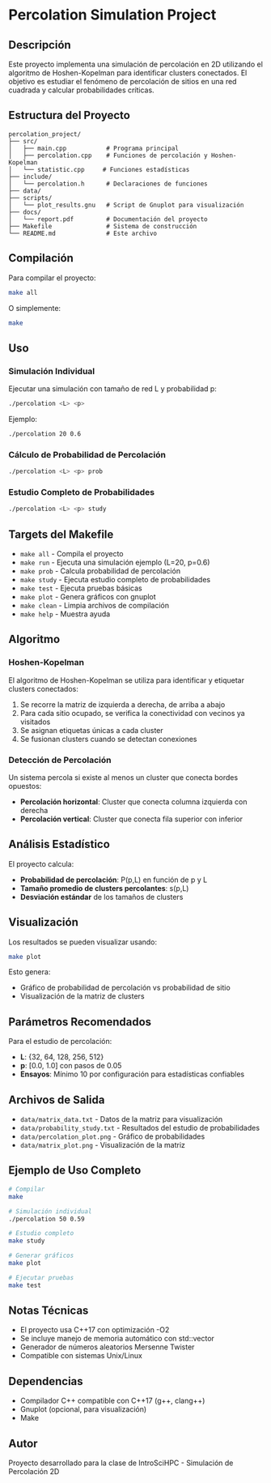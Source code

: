 # Percolation Simulation Project

## Descripción

Este proyecto implementa una simulación de percolación en 2D utilizando el algoritmo de Hoshen-Kopelman para identificar clusters conectados. El objetivo es estudiar el fenómeno de percolación de sitios en una red cuadrada y calcular probabilidades críticas.

## Estructura del Proyecto

```
percolation_project/
├── src/
│   ├── main.cpp           # Programa principal
│   ├── percolation.cpp    # Funciones de percolación y Hoshen-Kopelman
│   └── statistic.cpp     # Funciones estadísticas
├── include/
│   └── percolation.h      # Declaraciones de funciones
├── data/
├── scripts/
│   └── plot_results.gnu   # Script de Gnuplot para visualización
├── docs/
│   └── report.pdf         # Documentación del proyecto
├── Makefile               # Sistema de construcción
└── README.md              # Este archivo
```

## Compilación

Para compilar el proyecto:

```bash
make all
```

O simplemente:

```bash
make
```

## Uso

### Simulación Individual

Ejecutar una simulación con tamaño de red L y probabilidad p:

```bash
./percolation <L> <p>
```

Ejemplo:
```bash
./percolation 20 0.6
```

### Cálculo de Probabilidad de Percolación

```bash
./percolation <L> <p> prob
```

### Estudio Completo de Probabilidades

```bash
./percolation <L> <p> study
```

## Targets del Makefile

- `make all` - Compila el proyecto
- `make run` - Ejecuta una simulación ejemplo (L=20, p=0.6)
- `make prob` - Calcula probabilidad de percolación
- `make study` - Ejecuta estudio completo de probabilidades
- `make test` - Ejecuta pruebas básicas
- `make plot` - Genera gráficos con gnuplot
- `make clean` - Limpia archivos de compilación
- `make help` - Muestra ayuda

## Algoritmo

### Hoshen-Kopelman

El algoritmo de Hoshen-Kopelman se utiliza para identificar y etiquetar clusters conectados:

1. Se recorre la matriz de izquierda a derecha, de arriba a abajo
2. Para cada sitio ocupado, se verifica la conectividad con vecinos ya visitados
3. Se asignan etiquetas únicas a cada cluster
4. Se fusionan clusters cuando se detectan conexiones

### Detección de Percolación

Un sistema percola si existe al menos un cluster que conecta bordes opuestos:
- **Percolación horizontal**: Cluster que conecta columna izquierda con derecha
- **Percolación vertical**: Cluster que conecta fila superior con inferior

## Análisis Estadístico

El proyecto calcula:

- **Probabilidad de percolación**: P(p,L) en función de p y L
- **Tamaño promedio de clusters percolantes**: s(p,L)
- **Desviación estándar** de los tamaños de clusters

## Visualización

Los resultados se pueden visualizar usando:

```bash
make plot
```

Esto genera:
- Gráfico de probabilidad de percolación vs probabilidad de sitio
- Visualización de la matriz de clusters

## Parámetros Recomendados

Para el estudio de percolación:
- **L**: {32, 64, 128, 256, 512}
- **p**: [0.0, 1.0] con pasos de 0.05
- **Ensayos**: Mínimo 10 por configuración para estadísticas confiables

## Archivos de Salida

- `data/matrix_data.txt` - Datos de la matriz para visualización
- `data/probability_study.txt` - Resultados del estudio de probabilidades
- `data/percolation_plot.png` - Gráfico de probabilidades
- `data/matrix_plot.png` - Visualización de la matriz

## Ejemplo de Uso Completo

```bash
# Compilar
make

# Simulación individual
./percolation 50 0.59

# Estudio completo
make study

# Generar gráficos
make plot

# Ejecutar pruebas
make test
```

## Notas Técnicas

- El proyecto usa C++17 con optimización -O2
- Se incluye manejo de memoria automático con std::vector
- Generador de números aleatorios Mersenne Twister
- Compatible con sistemas Unix/Linux

## Dependencias

- Compilador C++ compatible con C++17 (g++, clang++)
- Gnuplot (opcional, para visualización)
- Make

## Autor

Proyecto desarrollado para la clase de IntroSciHPC - Simulación de Percolación 2D